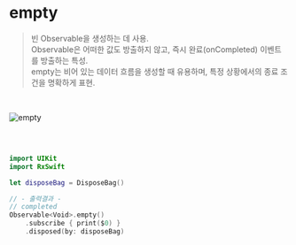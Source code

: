 empty
======

> 빈 Observable을 생성하는 데 사용.  
> Observable은 어떠한 값도 방출하지 않고, 즉시 완료(onCompleted) 이벤트를 방출하는 특성.  
> empty는 비어 있는 데이터 흐름을 생성할 때 유용하며, 특정 상황에서의 종료 조건을 명확하게 표현.  

&nbsp;

![empty](https://github.com/user-attachments/assets/eda46cda-1d9a-4c46-8e8e-92526cb9c8ac)

&nbsp;

```swift

import UIKit
import RxSwift

let disposeBag = DisposeBag()

// - 출력결과 -
// completed
Observable<Void>.empty()
    .subscribe { print($0) }
    .disposed(by: disposeBag)
```
